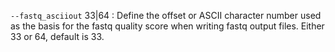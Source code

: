 `--fastq_asciiout` 33|64
: Define the offset or ASCII character number used as the basis for
  the fastq quality score when writing fastq output files. Either 33
  or 64, default is 33.
